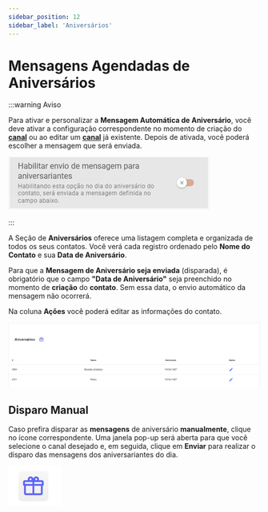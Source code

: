 ```yaml
---
sidebar_position: 12
sidebar_label: 'Aniversários'
---
```


# Mensagens Agendadas de Aniversários

:::warning Aviso

Para ativar e personalizar a **Mensagem Automática de Aniversário**, você deve ativar a configuração correspondente no momento de criação do [**canal**](canal/canal.md) ou ao editar um **[canal](canal/canal.md)** já existente. Depois de ativada, você poderá escolher a mensagem que será enviada. 

![alt text](assetsNiver/image-2.png)

:::

A Seção de **Aniversários** oferece uma listagem completa e organizada de todos os seus contatos. Você verá cada registro ordenado pelo **Nome do Contato** e sua **Data de Aniversário**. 

Para que a **Mensagem de Aniversário seja enviada** (disparada), é obrigatório que o campo **"Data de Aniversário"** seja preenchido no momento de **criação** do **contato**. Sem essa data, o envio automático da mensagem não ocorrerá.

Na coluna **Ações** você poderá editar as informações do contato.

![niver](assetsNiver/image.png)

## Disparo Manual

Caso prefira disparar as **mensagens** de aniversário **manualmente**, clique no ícone correspondente. Uma janela pop-up será aberta para que você selecione o canal desejado e, em seguida, clique em **Enviar** para realizar o disparo das mensagens dos aniversariantes do dia.

![alt text](assetsNiver/image-3.png)
